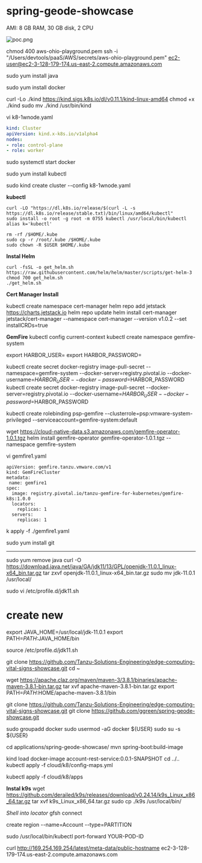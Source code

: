 # spring-geode-showcase
AMI: 8 GB RAM, 30 GB disk, 2 CPU

![poc.png](docs/images/poc.png)

chmod 400 aws-ohio-playground.pem
ssh -i "/Users/devtools/paaS/AWS/secrets/aws-ohio-playground.pem"  ec2-user@ec2-3-128-179-174.us-east-2.compute.amazonaws.com

sudo yum install java

sudo yum install docker

curl -Lo ./kind https://kind.sigs.k8s.io/dl/v0.11.1/kind-linux-amd64
chmod +x ./kind
sudo mv ./kind /usr/bin/kind


vi k8-1wnode.yaml


```yaml
kind: Cluster
apiVersion: kind.x-k8s.io/v1alpha4
nodes:
- role: control-plane
- role: worker

```

sudo systemctl start docker

sudo yum install  kubectl

sudo kind create cluster  --config k8-1wnode.yaml




**kubectl**

    curl -LO "https://dl.k8s.io/release/$(curl -L -s https://dl.k8s.io/release/stable.txt)/bin/linux/amd64/kubectl"
    sudo install -o root -g root -m 0755 kubectl /usr/local/bin/kubectl
    alias k='kubectl'

    rm -rf /$HOME/.kube
    sudo cp -r /root/.kube /$HOME/.kube
    sudo chown -R $USER $HOME/.kube


**Instal Helm**

    curl -fsSL -o get_helm.sh https://raw.githubusercontent.com/helm/helm/master/scripts/get-helm-3
    chmod 700 get_helm.sh
    ./get_helm.sh

**Cert Manager Install**

kubectl create namespace cert-manager
helm repo add jetstack https://charts.jetstack.io
helm repo update
helm install cert-manager jetstack/cert-manager --namespace cert-manager  --version v1.0.2 --set installCRDs=true


**GemFire**
kubectl config current-context
kubectl create namespace gemfire-system

export HARBOR_USER=
export HARBOR_PASSWORD=


kubectl create secret docker-registry image-pull-secret --namespace=gemfire-system --docker-server=registry.pivotal.io --docker-username=$HARBOR_USER --docker-password=$HARBOR_PASSWORD
kubectl create secret docker-registry image-pull-secret --docker-server=registry.pivotal.io --docker-username=$HARBOR_USER --docker-password=$HARBOR_PASSWORD


kubectl create rolebinding psp-gemfire --clusterrole=psp:vmware-system-privileged --serviceaccount=gemfire-system:default


wget https://cloud-native-data.s3.amazonaws.com/gemfire-operator-1.0.1.tgz
helm install gemfire-operator gemfire-operator-1.0.1.tgz --namespace gemfire-system


vi gemfire1.yaml
```
apiVersion: gemfire.tanzu.vmware.com/v1
kind: GemFireCluster
metadata:
 name: gemfire1
spec:     
  image: registry.pivotal.io/tanzu-gemfire-for-kubernetes/gemfire-k8s:1.0.0
  locators:           
    replicas: 1                   
  servers:
    replicas: 1     
```

k apply -f ./gemfire1.yaml

sudo yum install git

----
sudo yum remove java
curl -O https://download.java.net/java/GA/jdk11/13/GPL/openjdk-11.0.1_linux-x64_bin.tar.gz
tar zxvf openjdk-11.0.1_linux-x64_bin.tar.gz
sudo mv jdk-11.0.1 /usr/local/

sudo vi /etc/profile.d/jdk11.sh

# create new
export JAVA_HOME=/usr/local/jdk-11.0.1
export PATH=$PATH:$JAVA_HOME/bin

source /etc/profile.d/jdk11.sh


git clone https://github.com/Tanzu-Solutions-Engineering/edge-computing-vital-signs-showcase.git
cd ~

wget https://apache.claz.org/maven/maven-3/3.8.1/binaries/apache-maven-3.8.1-bin.tar.gz
tar xvf apache-maven-3.8.1-bin.tar.gz
export PATH=$PATH:$HOME/apache-maven-3.8.1/bin

git clone https://github.com/Tanzu-Solutions-Engineering/edge-computing-vital-signs-showcase.git
git clone https://github.com/ggreen/spring-geode-showcase.git



sudo groupadd docker
sudo usermod -aG docker ${USER}
sudo su -s ${USER}


cd applications/spring-geode-showcase/
mvn spring-boot:build-image


kind load docker-image account-rest-service:0.0.1-SNAPSHOT
cd ../..
kubectl apply -f cloud/k8/config-maps.yml

kubectl apply -f cloud/k8/apps


**Instal k9s**
wget https://github.com/derailed/k9s/releases/download/v0.24.14/k9s_Linux_x86_64.tar.gz
tar xvf k9s_Linux_x86_64.tar.gz
sudo cp ./k9s /usr/local/bin/


*Shell into locator*
gfsh
connect

create region --name=Account --type=PARTITION

sudo /usr/local/bin/kubectl port-forward YOUR-POD-ID

curl http://169.254.169.254/latest/meta-data/public-hostname
ec2-3-128-179-174.us-east-2.compute.amazonaws.com


